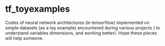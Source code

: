# tf_toyexamples
Codes of neural network architectures (in tensorflow) implemented on simple datasets (as a toy example) encountered during various projects ( to understand variables dimensions, and working better). Hope these pieces will help someone.

